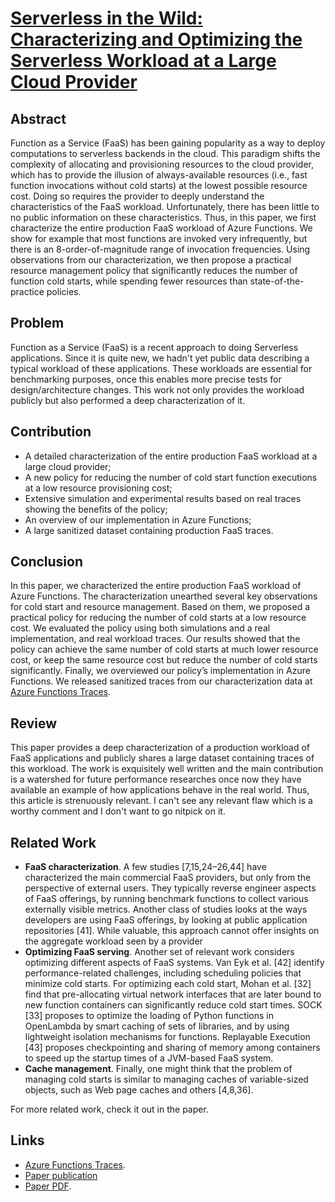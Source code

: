 # **[Serverless in the Wild: Characterizing and Optimizing the Serverless Workload at a Large Cloud Provider](https://arxiv.org/pdf/2003.03423.pdf)**

## Abstract
Function as a Service (FaaS) has been gaining popularity as a way to deploy computations to serverless backends in the cloud. This paradigm shifts the complexity of allocating and provisioning resources to the cloud provider, which has to provide the illusion of always-available resources (i.e., fast function invocations without cold starts) at the lowest possible resource cost. Doing so requires the provider to deeply understand the characteristics of the FaaS workload. Unfortunately, there has been little to no public information on these characteristics. Thus, in this paper, we first characterize the entire production FaaS workload of Azure Functions. We show for example that most functions are invoked very infrequently, but there is an 8-order-of-magnitude range of invocation frequencies. Using observations from our characterization, we then propose a practical resource management policy that significantly reduces the number of function cold starts, while spending fewer resources than state-of-the-practice policies.

## Problem
Function as a Service (FaaS) is a recent approach to doing Serverless applications. Since it is quite new, we hadn't yet public data describing a typical workload of these applications. These workloads are essential for benchmarking purposes, once this enables more precise tests for design/architecture changes. This work not only provides the workload publicly but also performed a deep characterization of it.

## Contribution
- A detailed characterization of the entire production FaaS workload at a large cloud provider;
- A new policy for reducing the number of cold start function executions at a low resource provisioning cost;
- Extensive simulation and experimental results based on real traces showing the benefits of the policy;
- An overview of our implementation in Azure Functions;
- A large sanitized dataset containing production FaaS traces.

## Conclusion
In this paper, we characterized the entire production FaaS workload of Azure Functions. The characterization unearthed several key observations for cold start and resource management. Based on them, we proposed a practical policy for reducing the number of cold starts at a low resource cost. We evaluated the policy using both simulations and a real implementation, and real workload traces. Our results showed that the policy can achieve the same number of cold starts at much lower resource cost, or keep the same resource cost but reduce the number of cold starts significantly. Finally, we overviewed our policy’s implementation in Azure Functions. We released sanitized traces from our characterization data at [Azure Functions Traces](https://github.com/Azure/AzurePublicDataset).

## Review
This paper provides a deep characterization of a production workload of FaaS applications and publicly shares a large dataset containing traces of this workload. The work is exquisitely well written and the main contribution is a watershed for future performance researches once now they have available an example of how applications behave in the real world. Thus, this article is strenuously relevant. I can't see any relevant flaw which is a worthy comment and I don't want to go nitpick on it.

## Related Work
- **FaaS characterization**. A few studies [7,15,24–26,44] have characterized the main commercial FaaS providers, but only from the perspective of external users. They typically reverse engineer aspects of FaaS offerings, by running benchmark functions to collect various externally visible metrics. Another class of studies looks at the ways developers are using FaaS offerings, by looking at public application repositories [41]. While valuable, this approach cannot offer insights on the aggregate workload seen by a provider
- **Optimizing FaaS serving**. Another set of relevant work considers optimizing different aspects of FaaS systems. Van Eyk et al. [42] identify performance-related challenges, including scheduling policies that minimize cold starts. For optimizing each cold start, Mohan et al. [32] find that pre-allocating virtual network interfaces that are later bound to new function containers can significantly reduce cold start times. SOCK [33] proposes to optimize the loading of Python functions in OpenLambda by smart caching of sets of libraries, and by using lightweight isolation mechanisms for functions. Replayable Execution [43] proposes checkpointing and sharing of memory among containers to speed up the startup times of a JVM-based FaaS system. 
- **Cache management**. Finally, one might think that the problem of managing cold starts is similar to managing caches of variable-sized objects, such as Web page caches and others [4,8,36].

For more related work, check it out in the paper.

## Links
- [Azure Functions Traces](https://github.com/Azure/AzurePublicDataset).
- [Paper publication](https://arxiv.org/abs/2003.03423)
- [Paper PDF](https://arxiv.org/pdf/2003.03423.pdf).
